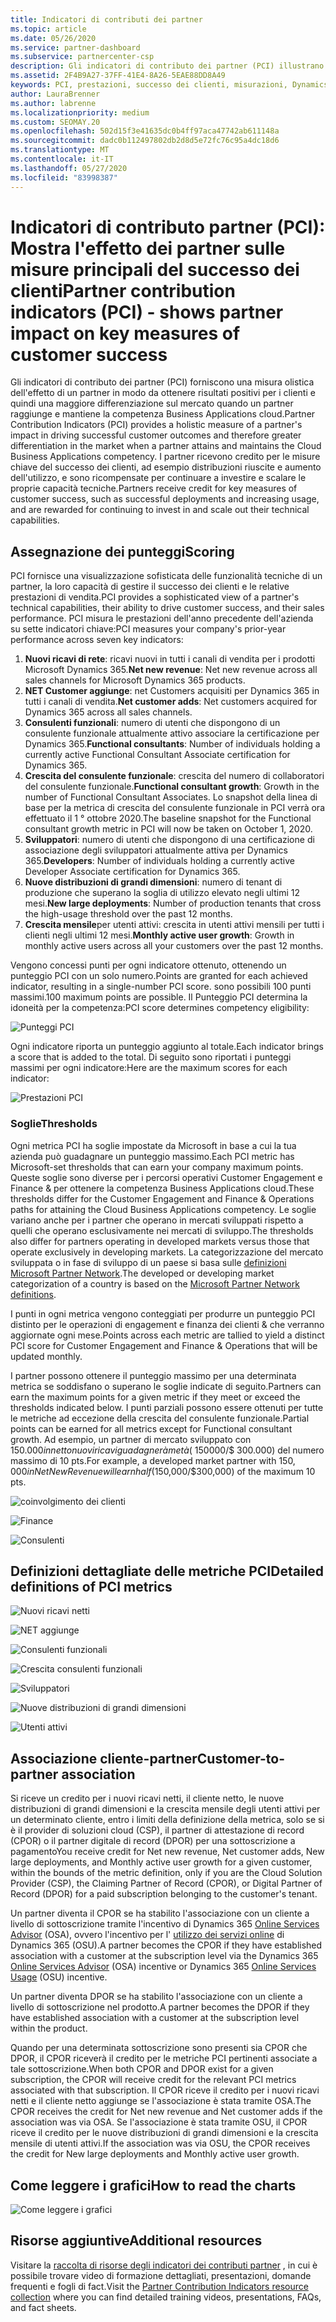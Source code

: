 ```yaml
---
title: Indicatori di contributi dei partner
ms.topic: article
ms.date: 05/26/2020
ms.service: partner-dashboard
ms.subservice: partnercenter-csp
description: Gli indicatori di contributo dei partner (PCI) illustrano come si sta usando Dynamics 365 Customer Engagement o Dynamics 365 Finance and Operation.
ms.assetid: 2F4B9A27-37FF-41E4-8A26-5EAE88DD8A49
keywords: PCI, prestazioni, successo dei clienti, misurazioni, Dynamics 365
author: LauraBrenner
ms.author: labrenne
ms.localizationpriority: medium
ms.custom: SEOMAY.20
ms.openlocfilehash: 502d15f3e41635dc0b4ff97aca47742ab611148a
ms.sourcegitcommit: dadc0b112497802db2d8d5e72fc76c95a4dc18d6
ms.translationtype: MT
ms.contentlocale: it-IT
ms.lasthandoff: 05/27/2020
ms.locfileid: "83998387"
---
```

# <a name="partner-contribution-indicators-pci---shows-partner-impact-on-key-measures-of-customer-success"></a><span data-ttu-id="eba25-104">Indicatori di contributo partner (PCI): Mostra l'effetto dei partner sulle misure principali del successo dei clienti</span><span class="sxs-lookup"><span data-stu-id="eba25-104">Partner contribution indicators (PCI) - shows partner impact on key measures of customer success</span></span>

<span data-ttu-id="eba25-105">Gli indicatori di contributo dei partner (PCI) forniscono una misura olistica dell'effetto di un partner in modo da ottenere risultati positivi per i clienti e quindi una maggiore differenziazione sul mercato quando un partner raggiunge e mantiene la competenza Business Applications cloud.</span><span class="sxs-lookup"><span data-stu-id="eba25-105">Partner Contribution Indicators (PCI) provides a holistic measure of a partner's impact in driving successful customer outcomes and therefore greater differentiation in the market when a partner attains and maintains the Cloud Business Applications competency.</span></span> <span data-ttu-id="eba25-106">I partner ricevono credito per le misure chiave del successo dei clienti, ad esempio distribuzioni riuscite e aumento dell'utilizzo, e sono ricompensate per continuare a investire e scalare le proprie capacità tecniche.</span><span class="sxs-lookup"><span data-stu-id="eba25-106">Partners receive credit for key measures of customer success, such as successful deployments and increasing usage, and are rewarded for continuing to invest in and scale out their technical capabilities.</span></span>


## <a name="scoring"></a><span data-ttu-id="eba25-107">Assegnazione dei punteggi</span><span class="sxs-lookup"><span data-stu-id="eba25-107">Scoring</span></span>

<span data-ttu-id="eba25-108">PCI fornisce una visualizzazione sofisticata delle funzionalità tecniche di un partner, la loro capacità di gestire il successo dei clienti e le relative prestazioni di vendita.</span><span class="sxs-lookup"><span data-stu-id="eba25-108">PCI provides a sophisticated view of a partner's technical capabilities, their ability to drive customer success, and their sales performance.</span></span> <span data-ttu-id="eba25-109">PCI misura le prestazioni dell'anno precedente dell'azienda su sette indicatori chiave:</span><span class="sxs-lookup"><span data-stu-id="eba25-109">PCI measures your company's prior-year performance across seven key indicators:</span></span>

1. <span data-ttu-id="eba25-110">**Nuovi ricavi di rete**: ricavi nuovi in tutti i canali di vendita per i prodotti Microsoft Dynamics 365.</span><span class="sxs-lookup"><span data-stu-id="eba25-110">**Net new revenue**: Net new revenue across all sales channels for Microsoft Dynamics 365 products.</span></span>
2. <span data-ttu-id="eba25-111">**NET Customer aggiunge**: net Customers acquisiti per Dynamics 365 in tutti i canali di vendita.</span><span class="sxs-lookup"><span data-stu-id="eba25-111">**Net customer adds**: Net customers acquired for Dynamics 365 across all sales channels.</span></span>
3. <span data-ttu-id="eba25-112">**Consulenti funzionali**: numero di utenti che dispongono di un consulente funzionale attualmente attivo associare la certificazione per Dynamics 365.</span><span class="sxs-lookup"><span data-stu-id="eba25-112">**Functional consultants**: Number of individuals holding a currently active Functional Consultant Associate certification for Dynamics 365.</span></span> 
4. <span data-ttu-id="eba25-113">**Crescita del consulente funzionale**: crescita del numero di collaboratori del consulente funzionale.</span><span class="sxs-lookup"><span data-stu-id="eba25-113">**Functional consultant growth**: Growth in the number of Functional Consultant Associates.</span></span>  <span data-ttu-id="eba25-114">Lo snapshot della linea di base per la metrica di crescita del consulente funzionale in PCI verrà ora effettuato il 1 ° ottobre 2020.</span><span class="sxs-lookup"><span data-stu-id="eba25-114">The baseline snapshot for the Functional consultant growth metric in PCI will now be taken on October 1, 2020.</span></span>  
5. <span data-ttu-id="eba25-115">**Sviluppatori**: numero di utenti che dispongono di una certificazione di associazione degli sviluppatori attualmente attiva per Dynamics 365.</span><span class="sxs-lookup"><span data-stu-id="eba25-115">**Developers**: Number of individuals holding a currently active Developer Associate certification for Dynamics 365.</span></span>
6. <span data-ttu-id="eba25-116">**Nuove distribuzioni di grandi dimensioni**: numero di tenant di produzione che superano la soglia di utilizzo elevato negli ultimi 12 mesi.</span><span class="sxs-lookup"><span data-stu-id="eba25-116">**New large deployments**: Number of production tenants that cross the high-usage threshold over the past 12 months.</span></span>
7. <span data-ttu-id="eba25-117">**Crescita mensile**per utenti attivi: crescita in utenti attivi mensili per tutti i clienti negli ultimi 12 mesi.</span><span class="sxs-lookup"><span data-stu-id="eba25-117">**Monthly active user growth**: Growth in monthly active users across all your customers over the past 12 months.</span></span>

<span data-ttu-id="eba25-118">Vengono concessi punti per ogni indicatore ottenuto, ottenendo un punteggio PCI con un solo numero.</span><span class="sxs-lookup"><span data-stu-id="eba25-118">Points are granted for each achieved indicator, resulting in a single-number PCI score.</span></span> <span data-ttu-id="eba25-119">sono possibili 100 punti massimi.</span><span class="sxs-lookup"><span data-stu-id="eba25-119">100 maximum points are possible.</span></span> <span data-ttu-id="eba25-120">Il Punteggio PCI determina la idoneità per la competenza:</span><span class="sxs-lookup"><span data-stu-id="eba25-120">PCI score determines competency eligibility:</span></span>

![Punteggi PCI](images/pcinew1.png)

<span data-ttu-id="eba25-122">Ogni indicatore riporta un punteggio aggiunto al totale.</span><span class="sxs-lookup"><span data-stu-id="eba25-122">Each indicator brings a score that is added to the total.</span></span> <span data-ttu-id="eba25-123">Di seguito sono riportati i punteggi massimi per ogni indicatore:</span><span class="sxs-lookup"><span data-stu-id="eba25-123">Here are the maximum scores for each indicator:</span></span>

![Prestazioni PCI](images/pci/perfnew.png)

### <a name="thresholds"></a><span data-ttu-id="eba25-125">Soglie</span><span class="sxs-lookup"><span data-stu-id="eba25-125">Thresholds</span></span>

<span data-ttu-id="eba25-126">Ogni metrica PCI ha soglie impostate da Microsoft in base a cui la tua azienda può guadagnare un punteggio massimo.</span><span class="sxs-lookup"><span data-stu-id="eba25-126">Each PCI metric has Microsoft-set thresholds that can earn your company maximum points.</span></span> <span data-ttu-id="eba25-127">Queste soglie sono diverse per i percorsi operativi Customer Engagement e Finance & per ottenere la competenza Business Applications cloud.</span><span class="sxs-lookup"><span data-stu-id="eba25-127">These thresholds differ for the Customer Engagement and Finance & Operations paths for attaining the Cloud Business Applications competency.</span></span> <span data-ttu-id="eba25-128">Le soglie variano anche per i partner che operano in mercati sviluppati rispetto a quelli che operano esclusivamente nei mercati di sviluppo.</span><span class="sxs-lookup"><span data-stu-id="eba25-128">The thresholds also differ for partners operating in developed markets versus those that operate exclusively in developing markets.</span></span>  <span data-ttu-id="eba25-129">La categorizzazione del mercato sviluppata o in fase di sviluppo di un paese si basa sulle [definizioni Microsoft Partner Network](https://assetsprod.microsoft.com/mpn/mpn-developed-and-developing-countries.pdf).</span><span class="sxs-lookup"><span data-stu-id="eba25-129">The developed or developing market categorization of a country is based on the [Microsoft Partner Network definitions](https://assetsprod.microsoft.com/mpn/mpn-developed-and-developing-countries.pdf).</span></span>

<span data-ttu-id="eba25-130">I punti in ogni metrica vengono conteggiati per produrre un punteggio PCI distinto per le operazioni di engagement e finanza dei clienti & che verranno aggiornate ogni mese.</span><span class="sxs-lookup"><span data-stu-id="eba25-130">Points across each metric are tallied to yield a distinct PCI score for Customer Engagement and Finance & Operations that will be updated monthly.</span></span>

<span data-ttu-id="eba25-131">I partner possono ottenere il punteggio massimo per una determinata metrica se soddisfano o superano le soglie indicate di seguito.</span><span class="sxs-lookup"><span data-stu-id="eba25-131">Partners can earn the maximum points for a given metric if they meet or exceed the thresholds indicated below.</span></span> <span data-ttu-id="eba25-132">I punti parziali possono essere ottenuti per tutte le metriche ad eccezione della crescita del consulente funzionale.</span><span class="sxs-lookup"><span data-stu-id="eba25-132">Partial points can be earned for all metrics except for Functional consultant growth.</span></span> <span data-ttu-id="eba25-133">Ad esempio, un partner di mercato sviluppato con $150.000 in netto nuovi ricavi guadagnerà metà ($ 150000/$ 300.000) del numero massimo di 10 pts.</span><span class="sxs-lookup"><span data-stu-id="eba25-133">For example, a developed market partner with $150,000 in Net New Revenue will earn half ($150,000/$300,000) of the maximum 10 pts.</span></span> 

![coinvolgimento dei clienti](images/pci/custengagethresh.png)

![Finance](images/pci/table_2.png)

![Consulenti](images/Table3.PNG) 


## <a name="detailed-definitions-of-pci-metrics"></a><span data-ttu-id="eba25-137">Definizioni dettagliate delle metriche PCI</span><span class="sxs-lookup"><span data-stu-id="eba25-137">Detailed definitions of PCI metrics</span></span>

![Nuovi ricavi netti](images/pci/netnewrevenue.png)

![NET aggiunge](images/pci/netadds.png)


![Consulenti funzionali](images/pci/funcconsult.png)


![Crescita consulenti funzionali](images/pci/4_Functional_consultant_growth.png)

![Sviluppatori](images/pci/developers.png) 

![Nuove distribuzioni di grandi dimensioni](images/pci/largedeploy.png) 

![Utenti attivi](images/pci/activeusers.png)

## <a name="customer-to-partner-association"></a><span data-ttu-id="eba25-145">Associazione cliente-partner</span><span class="sxs-lookup"><span data-stu-id="eba25-145">Customer-to-partner association</span></span>

<span data-ttu-id="eba25-146">Si riceve un credito per i nuovi ricavi netti, il cliente netto, le nuove distribuzioni di grandi dimensioni e la crescita mensile degli utenti attivi per un determinato cliente, entro i limiti della definizione della metrica, solo se si è il provider di soluzioni cloud (CSP), il partner di attestazione di record (CPOR) o il partner digitale di record (DPOR) per una sottoscrizione a pagamento</span><span class="sxs-lookup"><span data-stu-id="eba25-146">You receive credit for Net new revenue, Net customer adds, New large deployments, and Monthly active user growth for a given customer, within the bounds of the metric definition, only if you are the Cloud Solution Provider (CSP), the Claiming Partner of Record (CPOR), or Digital Partner of Record (DPOR) for a paid subscription belonging to the customer's tenant.</span></span>

<span data-ttu-id="eba25-147">Un partner diventa il CPOR se ha stabilito l'associazione con un cliente a livello di sottoscrizione tramite l'incentivo di Dynamics 365 [Online Services Advisor](https://support.microsoft.com/help/4501560/online-services-advisor-osa-sell-incentives-faq) (OSA), ovvero l'incentivo per l' [utilizzo dei servizi online](https://support.microsoft.com/help/4489988/online-services-usage-osu-incentives-faq) di Dynamics 365 (OSU).</span><span class="sxs-lookup"><span data-stu-id="eba25-147">A partner becomes the CPOR if they have established association with a customer at the subscription level via the Dynamics 365 [Online Services Advisor](https://support.microsoft.com/help/4501560/online-services-advisor-osa-sell-incentives-faq) (OSA) incentive or Dynamics 365 [Online Services Usage](https://support.microsoft.com/help/4489988/online-services-usage-osu-incentives-faq) (OSU) incentive.</span></span>

<span data-ttu-id="eba25-148">Un partner diventa DPOR se ha stabilito l'associazione con un cliente a livello di sottoscrizione nel prodotto.</span><span class="sxs-lookup"><span data-stu-id="eba25-148">A partner becomes the DPOR if they have established association with a customer at the subscription level within the product.</span></span>

<span data-ttu-id="eba25-149">Quando per una determinata sottoscrizione sono presenti sia CPOR che DPOR, il CPOR riceverà il credito per le metriche PCI pertinenti associate a tale sottoscrizione.</span><span class="sxs-lookup"><span data-stu-id="eba25-149">When both CPOR and DPOR exist for a given subscription, the CPOR will receive credit for the relevant PCI metrics associated with that subscription.</span></span> <span data-ttu-id="eba25-150">Il CPOR riceve il credito per i nuovi ricavi netti e il cliente netto aggiunge se l'associazione è stata tramite OSA.</span><span class="sxs-lookup"><span data-stu-id="eba25-150">The CPOR receives the credit for Net new revenue and Net customer adds if the association was via OSA.</span></span> <span data-ttu-id="eba25-151">Se l'associazione è stata tramite OSU, il CPOR riceve il credito per le nuove distribuzioni di grandi dimensioni e la crescita mensile di utenti attivi.</span><span class="sxs-lookup"><span data-stu-id="eba25-151">If the association was via OSU, the CPOR receives the credit for New large deployments and Monthly active user growth.</span></span> 

## <a name="how-to-read-the-charts"></a><span data-ttu-id="eba25-152">Come leggere i grafici</span><span class="sxs-lookup"><span data-stu-id="eba25-152">How to read the charts</span></span>

![Come leggere i grafici](images/pci/howto.png)

## <a name="additional-resources"></a><span data-ttu-id="eba25-154">Risorse aggiuntive</span><span class="sxs-lookup"><span data-stu-id="eba25-154">Additional resources</span></span>

<span data-ttu-id="eba25-155">Visitare la [raccolta di risorse degli indicatori dei contributi partner](https://aka.ms/pcilearn) , in cui è possibile trovare video di formazione dettagliati, presentazioni, domande frequenti e fogli di fact.</span><span class="sxs-lookup"><span data-stu-id="eba25-155">Visit the [Partner Contribution Indicators resource collection](https://aka.ms/pcilearn) where you can find detailed training videos, presentations, FAQs, and fact sheets.</span></span>
